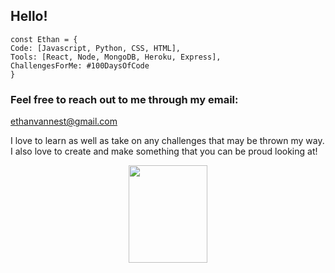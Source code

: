 ## Hello!

```
const Ethan = {
Code: [Javascript, Python, CSS, HTML],
Tools: [React, Node, MongoDB, Heroku, Express],
ChallengesForMe: #100DaysOfCode
}
```

### Feel free to reach out to me through my email:

ethanvannest@gmail.com

I love to learn as well as take on any challenges that may be thrown my way. I also love to create and make something that you can be proud looking at!

<div align="center">
  <img src="https://user-images.githubusercontent.com/101439241/176601781-6dc23c1e-4c45-4a39-bc06-e3ca9c6c2d50.png" align="center "width="50%" height="20%"/>
<div/>
